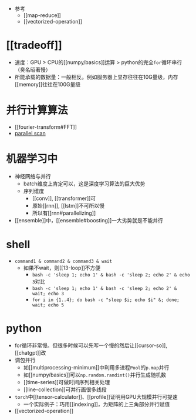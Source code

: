- 参考
  - [[map-reduce]]
  - [[vectorized-operation]]
# [[tradeoff]]
- 速度：GPU > CPU的[[numpy/basics]]运算 > python的完全`for`循环串行（臭名昭著慢）
- 所能承载的数据量：一般相反。例如服务器上显存往往在10G量级，内存[[memory]]往往在100G量级
# 并行计算算法
- [[fourier-transform#FFT]]
- [parallel scan](https://www.zhihu.com/question/27547892/answer/336421027)
# 机器学习中
- 神经网络与并行
  - batch维度上肯定可以，这是深度学习算法的巨大优势
  - 序列维度
    - [[conv]], [[transformer]]可
    - 原始[[rnn]], [[lstm]]不可所以慢
    - 所以有[[rnn#parallelizing]]
- [[ensemble]]中，[[ensemble#boosting]]一大劣势就是不能并行
# shell
- `command1 & command2 & command3 & wait`
  - 如果不wait，则[[13-loop]]不方便
    - `bash -c 'sleep 1; echo 1' & bash -c 'sleep 2; echo 2' & echo 3`对比
    - `bash -c 'sleep 1; echo 1' & bash -c 'sleep 2; echo 2' & wait; echo 3`
    - `for i in {1..4}; do bash -c "sleep $i; echo $i" &; done; wait; echo 5`
# python
- for循环非常慢。但很多时候可以先写一个慢的然后让[[cursor-so]], [[chatgpt]]改
- 调包并行
  - 如[[multiprocessing-minimum]]中利用多进程`Pool`的`p.map`并行
  - 如[[numpy/basics]]可以`np.random.randint()`并行生成随机数
  - [[time-series]]可做时间序列相关处理
  - [[line-collection]]可并行画很多线段
- `torch`中[[tensor-calculator]]、[[profile]]证明用GPU大规模并行可提速
  - 一个实际例子：巧用[[indexing]]，为矩阵的上三角部分并行赋值
- [[vectorized-operation]]